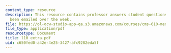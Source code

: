 ```yaml
---
content_type: resource
description: This resource contains professor answers student questions that have
  been emailed over the week.
file: https://ol-ocw-studio-app-qa.s3.amazonaws.com/courses/cms-610-media-industries-and-systems-spring-2006/c650fed0a42e4e253427afc9282eda5f_l10_extra.pdf
file_type: application/pdf
resourcetype: Document
title: l10_extra.pdf
uid: c650fed0-a42e-4e25-3427-afc9282eda5f
---
```

